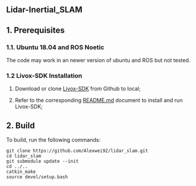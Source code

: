 ## Lidar-Inertial_SLAM


## 1. Prerequisites
### 1.1. **Ubuntu 18.04** and **ROS Noetic**
The code may work in an newer version of ubuntu and ROS but not tested.

### 1.2 Livox-SDK Installation

1. Download or clone [Livox-SDK](https://github.com/Livox-SDK/Livox-SDK) from Github to local;

2. Refer to the corresponding [README.md](https://github.com/Livox-SDK/Livox-SDK/blob/master/README.md) document to install and run Livox-SDK;

## 2. Build
To build, run the following commands:
```
git clone https://github.com/Alexwei92/lidar_slam.git
cd lidar_slam
git submodule update --init
cd ../..
catkin_make
source devel/setup.bash
```

